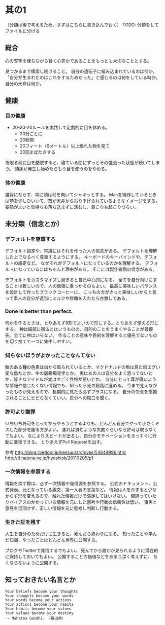 # 其の1

（分類は後で考えるため、まずはこちらに書き込んでおく）
TODO: 分類をしてファイルに分ける

## 総合

心の安寧を保ちながら賢く心豊かであることをもっとも大切なこととする。

見つかるまで模索し続けること。
自分の遺伝子に組み込まれているのは何か。
「自分が生まれたのはこれをするためだった」と感じるのは何をしている時か。
自分の天命は何か。

## 健康

### 目の健康

* 20-20-20ルールを実践して定期的に目を休める。
  * 20分ごとに
  * 20秒間
  * 20フィート（6メートル）以上離れた物を見て
  * 20回まばたきする

夜眠る前に目を酷使すると、寝ている間にずっとその強張った状態が続いてしまう。
頭痛が発生し始めたらもう目を使うのをやめる。

### 体の健康

猫背にならず、常に頭は前を向いてシャキッとする。
Macを操作しているときは顎を少しひいいて、首が天井から吊り下げられているようなイメージをする。
姿勢がよいと気持ちも落ち込まずに済むし、肩こりも起こりづらい。

## 未分類（信念とか）

### デフォルトを尊重する

デフォルト設定や、常識にはそれを作った人の信念がある。
デフォルトを理解した上でなるべく尊重するようにする。
キーボードのキーバインドや、デフォルトの設定など。
なぜそれがデフォルトになっているのかを理解する。
デフォルトになっているにはちゃんと理由がある。
そこには製作者側の信念がある。

デフォルトをカスタマイズし過ぎると自己中心的になる。
全てを自分向けにすることは難しいので、人の価値に乗っかるのもよい。
最高に美味しいバランスを設計して作ったブラックコーヒーに、
こっちの方がきっと美味しいからと言って素人の自分が適当にミルクや砂糖を入れたら台無しである。

### Done is better than perfect.

何かを作るときは、とりあえず8割でよいので形にする。とりあえず使える形にする。
神は細部に宿るとはいうものの、目的のことをうまくやることが最優先。全てに神はいらない。
作ることの意味や目的を理解すると優先でないものを切り捨てて一つに集中しやすい。

### 知らないほうがよかったことなんてない

飴のある種の色素は虫から取られているとか、マクドナルドの魚は見た目エグい変な魚だとか、牛の屠殺場見学とか。
実はあの人は自分をよく思ってないとか、好きなアイドルが実はすごく性格が悪いとか。
自分にとって耳が痛いような情報や信じたくない情報でも、知ったら先の段階に進める。
今まで見えなかったものが見えるので、長期的に見たら必ずプラスになる。
自分の欠点を指摘されることにビビらなくていい。自分への陰口を聞く。

### 許可より謝罪

いちいち許可をとってからやろうとするよりも、どんどん自分でやって小さくミスした部分を謝る方がよい。
謝れば済むような失敗ぐらいなら許可は取らなくてもよい。
なによりスピードが出るし、自分のモチベーションをまっすぐに行動に変換できる。
とりあえずPull Requestを出す。

参考
http://blog.livedoor.jp/kensuu/archives/54849996.html
http://d.hatena.ne.jp/hyoshiok/20110205/p1

### 一次情報を参照する

情報を探す際は、必ず一次情報や発信源を参照する。
公式のドキュメント、公式発表、元となっている論文、第一人者の言葉など。
情報は人を介すると少なからず形を変えるので、触れた情報だけで満足してはいけない。
間違っていたりバイアスのかかっている情報を元にした思考や行動の信頼性は低い。
事実と意見を混同せず、正しい情報を元に思考し判断し行動する。

### 生きた証を残す

人生を自分のためだけに生きると、死んだら終わりになる。
知ったことや学んだ知識、やったことはどんどん世界に公開する。

ブログやTwitterで発信するでもよい。
死んでから誰かが見られるように潜在的に保持しておいてもよい。
公開することの価値などをあまり深く考えずに、
なくならないように公開する。

## 知っておきたい名言とか

```
Your beliefs become your thoughts
Your thoughts become your words
Your words become your actions
Your actions become your habits
Your habits become your values
Your values become your destiny
-- Mahatma Gandhi. （要出典）
```

